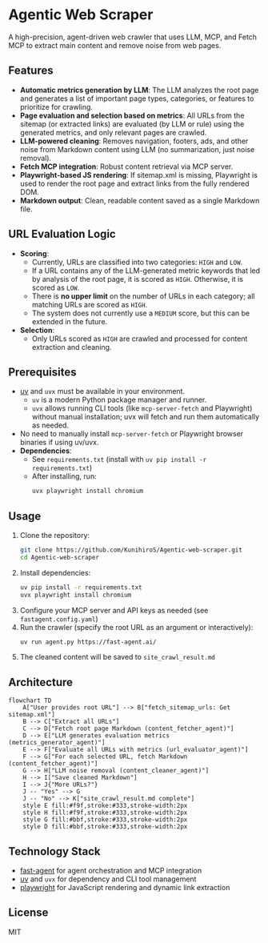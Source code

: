 # Agentic Web Scraper

A high-precision, agent-driven web crawler that uses LLM, MCP, and Fetch MCP to extract main content and remove noise from web pages.

## Features
- **Automatic metrics generation by LLM**: The LLM analyzes the root page and generates a list of important page types, categories, or features to prioritize for crawling.
- **Page evaluation and selection based on metrics**: All URLs from the sitemap (or extracted links) are evaluated (by LLM or rule) using the generated metrics, and only relevant pages are crawled.
- **LLM-powered cleaning**: Removes navigation, footers, ads, and other noise from Markdown content using LLM (no summarization, just noise removal).
- **Fetch MCP integration**: Robust content retrieval via MCP server.
- **Playwright-based JS rendering**: If sitemap.xml is missing, Playwright is used to render the root page and extract links from the fully rendered DOM.
- **Markdown output**: Clean, readable content saved as a single Markdown file.

## URL Evaluation Logic

- **Scoring**:  
  - Currently, URLs are classified into two categories: `HIGH` and `LOW`.
  - If a URL contains any of the LLM-generated metric keywords that led by analysis of the root page, it is scored as `HIGH`. Otherwise, it is scored as `LOW`.
  - There is **no upper limit** on the number of URLs in each category; all matching URLs are scored as `HIGH`.
  - The system does not currently use a `MEDIUM` score, but this can be extended in the future.
- **Selection**:  
  - Only URLs scored as `HIGH` are crawled and processed for content extraction and cleaning.

## Prerequisites
- [uv](https://docs.astral.sh/uv/) and `uvx` must be available in your environment.
  - `uv` is a modern Python package manager and runner.
  - `uvx` allows running CLI tools (like `mcp-server-fetch` and Playwright) without manual installation; uvx will fetch and run them automatically as needed.
- No need to manually install `mcp-server-fetch` or Playwright browser binaries if using uv/uvx.
- **Dependencies**:  
  - See `requirements.txt` (install with `uv pip install -r requirements.txt`)
  - After installing, run:  
    ```bash
    uvx playwright install chromium
    ```

## Usage
1. Clone the repository:
   ```bash
   git clone https://github.com/KunihiroS/Agentic-web-scraper.git
   cd Agentic-web-scraper
   ```
2. Install dependencies:
   ```bash
   uv pip install -r requirements.txt
   uvx playwright install chromium
   ```
3. Configure your MCP server and API keys as needed (see `fastagent.config.yaml`)
4. Run the crawler (specify the root URL as an argument or interactively):
   ```bash
   uv run agent.py https://fast-agent.ai/
   ```
5. The cleaned content will be saved to `site_crawl_result.md`

## Architecture
```mermaid
flowchart TD
    A["User provides root URL"] --> B["fetch_sitemap_urls: Get sitemap.xml"]
    B --> C["Extract all URLs"]
    C --> D["Fetch root page Markdown (content_fetcher_agent)"]
    D --> E["LLM generates evaluation metrics (metrics_generator_agent)"]
    E --> F["Evaluate all URLs with metrics (url_evaluator_agent)"]
    F --> G["For each selected URL, fetch Markdown (content_fetcher_agent)"]
    G --> H["LLM noise removal (content_cleaner_agent)"]
    H --> I["Save cleaned Markdown"]
    I --> J{"More URLs?"}
    J -- "Yes" --> G
    J -- "No" --> K["site_crawl_result.md complete"]
    style E fill:#f9f,stroke:#333,stroke-width:2px
    style H fill:#f9f,stroke:#333,stroke-width:2px
    style G fill:#bbf,stroke:#333,stroke-width:2px
    style D fill:#bbf,stroke:#333,stroke-width:2px
```

## Technology Stack
- [fast-agent](https://fast-agent.ai/) for agent orchestration and MCP integration
- [uv](https://docs.astral.sh/uv/) and `uvx` for dependency and CLI tool management
- [playwright](https://playwright.dev/python/) for JavaScript rendering and dynamic link extraction

## License
MIT
